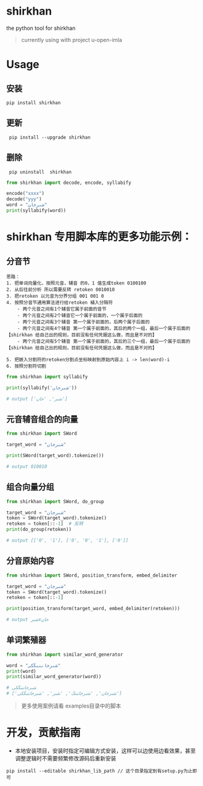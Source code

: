 # shirkhan

the python tool for shirkhan
> currently using with project u-open-imla

# Usage

## 安装

```shell
pip install shirkhan
```

## 更新

```shell
 pip install --upgrade shirkhan
```

## 删除

```shell
 pip uninstall  shirkhan
```

```python
from shirkhan import decode, encode, syllabify

encode("xxxx")
decode("yyy")
word = "شىرخان"
print(syllabify(word))

```

# shirkhan 专用脚本库的更多功能示例：

## 分音节

    思路：
    1. 把单词向量化，按照元音，辅音 的0，1 值生成token 0100100
    2. 从后往前分析 所以需要反转 retoken 0010010
    3. 把retoken 以元音为分界分组 001 001 0
    4. 按照分音节通用算法进行给retoken 植入分隔符
        - 两个元音之间有1个辅音它属于前面的音节
        - 两个元音之间有2个辅音它一个属于前面的，一个属于后面的
        - 两个元音之间有3个辅音 第一个属于前面的，后两个属于后面的
        - 两个元音之间有4个辅音 第一个属于前面的，其后的两个一组，最后一个属于后面的   【shirkhan 给自己出的规则，目前没有任何凭据这么做，而且是不对的】
        - 两个元音之间有5个辅音 第一个属于前面的，其后的三个一组，最后一个属于后面的   【shirkhan 给自己出的规则，目前没有任何凭据这么做，而且是不对的】

    5. 把嵌入分割符的retoken分割点坐标映射到原始内容上 i -> len(word)-i
    6. 按照分割符切割

```python
from shirkhan import syllabify

print(syllabify('شىرخان'))

# output ['شىر', 'خان']
```

## 元音辅音组合的向量

```python
from shirkhan import SWord

target_word = "شىرخان"

print(SWord(target_word).tokenize())

# output 010010
```

## 组合向量分组

```python
from shirkhan import SWord, do_group

target_word = "شىرخان"
token = SWord(target_word).tokenize()
retoken = token[::-1]  # 反转
print(do_group(retoken))

# output [['0', '1'], ['0', '0', '1'], ['0']]
```

## 分音原始内容

```python
from shirkhan import SWord, position_transform, embed_delimiter

target_word = "شىرخان"
token = SWord(target_word).tokenize()
retoken = token[::-1]

print(position_transform(target_word, embed_delimiter(retoken)))

# output شىرxخان
```

## 单词繁殖器

```python
from shirkhan import similar_word_generator

word = "شىرخاننىڭكى"
print(word)
print(similar_word_generator(word))

# شىرخاننىڭكى
# ['شىرخان', 'شىرخاننىڭ', 'شىر', 'شىرخاننىڭكى']
```

> 更多使用案例请看 examples目录中的脚本

# 开发，贡献指南

- 本地安装项目，安装时指定可编辑方式安装，这样可以边使用边看效果，甚至调整逻辑时不需要频繁修改源码后重新安装

```shell
pip install --editable shirkhan_lib_path // 这个目录指定到有setup.py为止即可

```